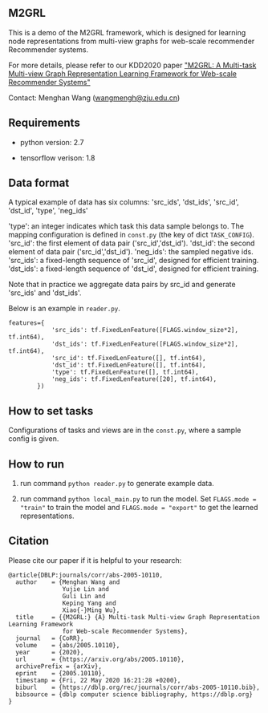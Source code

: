 

## M2GRL

This is a demo of the M2GRL framework, which is designed for learning node representations from multi-view graphs for web-scale recommender Recommender systems.

For more details, please refer to our KDD2020 paper ["M2GRL: A Multi-task Multi-view Graph Representation Learning Framework for Web-scale Recommender Systems"](https://arxiv.org/abs/2005.10110)

Contact: Menghan Wang (wangmengh@zju.edu.cn)

## Requirements

- python version: 2.7

- tensorflow verison: 1.8


## Data format

A typical example of data has six columns: 'src_ids', 'dst_ids', 'src_id', 'dst_id', 'type', 'neg_ids'

'type': an integer indicates which task this data sample belongs to. The mapping configuration is defined in `const.py` (the key of dict `TASK_CONFIG`).
'src_id': the first element of data pair ('src_id','dst_id').
'dst_id': the second element of data pair ('src_id','dst_id').
'neg_ids': the sampled negative ids.
'src_ids': a fixed-length sequence of 'src_id', designed for efficient training. 
'dst_ids': a fixed-length sequence of 'dst_id', designed for efficient training.

Note that in practice we aggregate data pairs by src_id and generate 'src_ids' and 'dst_ids'.

Below is an example in `reader.py`.
```
features={
            'src_ids': tf.FixedLenFeature([FLAGS.window_size*2], tf.int64),
            'dst_ids': tf.FixedLenFeature([FLAGS.window_size*2], tf.int64),
            'src_id': tf.FixedLenFeature([], tf.int64),
            'dst_id': tf.FixedLenFeature([], tf.int64),
            'type': tf.FixedLenFeature([], tf.int64),
            'neg_ids': tf.FixedLenFeature([20], tf.int64),
        })
```

## How to set tasks
Configurations of tasks and views are in the `const.py`, where a sample config is given. 


## How to run
1. run command `python reader.py` to generate example data.

2. run command `python local_main.py` to run the model.
Set `FLAGS.mode = "train"` to train the model and `FLAGS.mode = "export"` to get the learned representations.
 

## Citation
Please cite our paper if it is helpful to your research:
```
@article{DBLP:journals/corr/abs-2005-10110,
  author    = {Menghan Wang and
               Yujie Lin and
               Guli Lin and
               Keping Yang and
               Xiao{-}Ming Wu},
  title     = {{M2GRL:} {A} Multi-task Multi-view Graph Representation Learning Framework
               for Web-scale Recommender Systems},
  journal   = {CoRR},
  volume    = {abs/2005.10110},
  year      = {2020},
  url       = {https://arxiv.org/abs/2005.10110},
  archivePrefix = {arXiv},
  eprint    = {2005.10110},
  timestamp = {Fri, 22 May 2020 16:21:28 +0200},
  biburl    = {https://dblp.org/rec/journals/corr/abs-2005-10110.bib},
  bibsource = {dblp computer science bibliography, https://dblp.org}
}
```